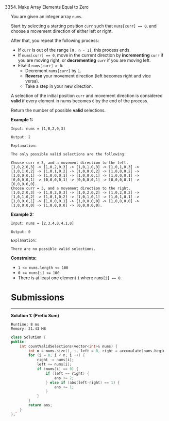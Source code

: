 3354. Make Array Elements Equal to Zero

You are given an integer array `nums`.

Start by selecting a starting position `curr` such that `nums[curr] == 0`, and choose a movement direction of either left or right.

After that, you repeat the following process:

* If `curr` is out of the range `[0, n - 1]`, this process ends.
* If `nums[curr] == 0`, move in the current direction by **incrementing** `curr` if you are moving right, or **decrementing** `curr` if you are moving left.
* Else if `nums[curr] > 0`:
    * Decrement `nums[curr]` by `1`.
    * **Reverse** your movement direction (left becomes right and vice versa).
    * Take a step in your new direction.

A selection of the initial position `curr` and movement direction is considered **valid** if every element in nums becomes `0` by the end of the process.

Return the number of possible **valid** selections.

 

**Example 1:**
```
Input: nums = [1,0,2,0,3]

Output: 2

Explanation:

The only possible valid selections are the following:

Choose curr = 3, and a movement direction to the left.
[1,0,2,0,3] -> [1,0,2,0,3] -> [1,0,1,0,3] -> [1,0,1,0,3] -> [1,0,1,0,2] -> [1,0,1,0,2] -> [1,0,0,0,2] -> [1,0,0,0,2] -> [1,0,0,0,1] -> [1,0,0,0,1] -> [1,0,0,0,1] -> [1,0,0,0,1] -> [0,0,0,0,1] -> [0,0,0,0,1] -> [0,0,0,0,1] -> [0,0,0,0,1] -> [0,0,0,0,0].
Choose curr = 3, and a movement direction to the right.
[1,0,2,0,3] -> [1,0,2,0,3] -> [1,0,2,0,2] -> [1,0,2,0,2] -> [1,0,1,0,2] -> [1,0,1,0,2] -> [1,0,1,0,1] -> [1,0,1,0,1] -> [1,0,0,0,1] -> [1,0,0,0,1] -> [1,0,0,0,0] -> [1,0,0,0,0] -> [1,0,0,0,0] -> [1,0,0,0,0] -> [0,0,0,0,0].
```
**Example 2:**
```
Input: nums = [2,3,4,0,4,1,0]

Output: 0

Explanation:

There are no possible valid selections.
```
 

**Constraints:**

* `1 <= nums.length <= 100`
* `0 <= nums[i] <= 100`
* There is at least one element `i` where `nums[i] == 0`.

# Submissions
---
**Solution 1: (Prefix Sum)**
```
Runtime: 8 ms
Memory: 21.43 MB
```
```c++
class Solution {
public:
    int countValidSelections(vector<int>& nums) {
        int n = nums.size(), i, left = 0, right = accumulate(nums.begin(), nums.end(), 0), ans = 0;
        for (i = 0; i < n; i ++) {
            right -= nums[i];
            left += nums[i];
            if (nums[i] == 0) {
                if (left == right) {
                    ans += 2;
                } else if (abs(left-right) == 1) {
                    ans += 1;
                }
            }
        }
        return ans;
    }
};`
```
